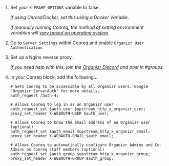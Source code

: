 1. Set your `X_FRAME_OPTIONS` variable to false.

    _If using Unraid/Docker, set this using a Docker Variable._

    _If manually running Conreq, the method of setting environment variables will [vary based on operating system](https://www.twilio.com/blog/2017/01/how-to-set-environment-variables.html)._

2. Go to `Server Settings` within Conreq and enable `Organizr User Authentication`

3. Set up a Nginx reverse proxy.

    _If you need help with this, join the [Organizr Discord](https://discord.com/invite/TrNtY7N) and post in #groups._

4. In your Conreq block, add the following...

    ```nginx
    # Sets Conreq to be accessible by all Organizr users. Google "Organizr ServerAuth" for more details.
    auth_request /auth-4;

    # Allows Conreq to log in as an Organizr user
    auth_request_set $auth_user $upstream_http_x_organizr_user;
    proxy_set_header X-WEBAUTH-USER $auth_user;

    # Allows Conreq to know the email address of an Organizr user (optional)
    auth_request_set $auth_email $upstream_http_x_organizr_email;
    proxy_set_header X-WEBAUTH-EMAIL $auth_email;

    # Allows Conreq to automatically configure Organizr Admins and Co-Admins as Conreq staff members (optional)
    auth_request_set $auth_group $upstream_http_x_organizr_group;
    proxy_set_header X-WEBAUTH-GROUP $auth_group;
    ```
